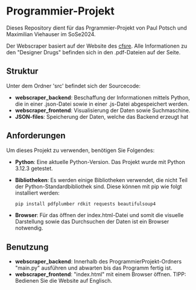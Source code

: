 # Programmier-Projekt
Dieses Repository dient für das Prgrammier-Projekt von Paul Potsch und Maximilian Viehauser im SoSe2024.

Der Webscraper basiert auf der Website des [cfsre](https://www.cfsre.org/nps-discovery/monographs). Alle Informationen zu den "Designer Drugs" befinden sich in den .pdf-Dateien auf der Seite.


## Struktur
Unter dem Ordner 'src' befindet sich der Sourcecode:
- **webscraper_backend**: Beschaffung der Informationen mittels Python, die in einer .json-Datei sowie in einer .js-Datei abgespeichert werden.
- **webscraper_frontend**: Visualisierung der Daten sowie Suchmaschine.
- **JSON-files**: Speicherung der Daten, welche das Backend erzeugt hat


## Anforderungen
Um dieses Projekt zu verwenden, benötigen Sie Folgendes:
- **Python**: Eine aktuelle Python-Version. Das Projekt wurde mit Python 3.12.3 getestet.
- **Bibliotheken**: Es werden einige Bibliotheken verwendet, die nicht Teil der Python-Standardbibliothek sind. Diese können mit pip wie folgt installiert werden:

    ```bash
    pip install pdfplumber rdkit requests beautifulsoup4
    ```
- **Browser**: Für das öffnen der index.html-Datei und somit die visuelle Darstellung sowie das Durchsuchen der Daten ist ein Browser notwendig.

## Benutzung
- **webscraper_backend**: Innerhalb des ProgrammierProjekt-Ordners "main.py" ausführen und abwarten bis das Programm fertig ist.
- **webscraper_frontend**: "index.html" mit einem Browser öffnen. TIPP: Bedienen Sie die Website auf Englisch.